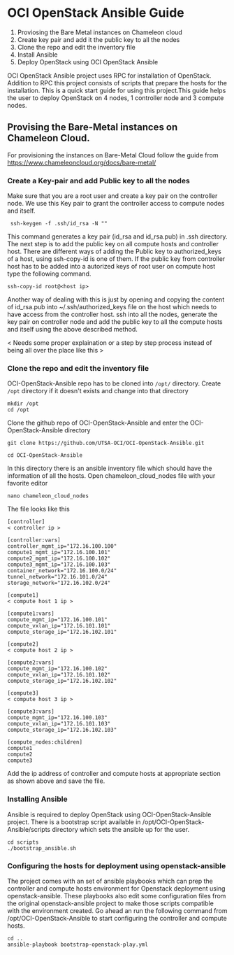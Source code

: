 # OCI OpenStack Ansible Guide

1. Proviosing the Bare Metal instances on Chameleon cloud 
2. Create key pair and add it the public key to all the nodes
3. Clone the repo and edit the inventory file
3. Install Ansible
4. Deploy OpenStack using OCI OpenStack Ansible

OCI OpenStack Ansible project uses RPC for installation of OpenStack. Addition to RPC this project consists of scripts that prepare the hosts for the installation. This is a quick start guide for using this project.This guide helps the user to deploy OpenStack on 4 nodes, 1 controller node and 3 compute nodes.  

## Provising the Bare-Metal instances on Chameleon Cloud.

For provisioning the instances on Bare-Metal Cloud follow the guide from https://www.chameleoncloud.org/docs/bare-metal/ 

### Create a Key-pair and add Public key to all the nodes
Make sure that you are a root user and create a key pair on the controller node. We use this Key pair to grant the controller access to compute nodes and itself. 
```
 ssh-keygen -f .ssh/id_rsa -N ""  
```
This command generates a key pair (id_rsa and id_rsa.pub) in .ssh directory. The next step is to add the public key on all compute hosts and controller host. There are different ways of adding the Public key to authorized_keys of a host, using ssh-copy-id is one of them. If the public key from controller host has to be added into a autorized keys of root user on compute host type the following command.
```
ssh-copy-id root@<host ip>
```
Another way of dealing with this is just by opening and copying the content of id_rsa.pub into ~/.ssh/authorized_keys file on the host which needs to have access from the controller host. ssh into all the nodes, generate the key pair on controller node and add the public key to all the compute hosts and itself using the above described method.

< Needs some proper explaination or a step by step process instead of being all over the place like this >

### Clone the repo and edit the inventory file
OCI-OpenStack-Ansible repo has to be cloned into ```/opt/``` directory. Create ```/opt``` directory if it doesn't exists and change into that directory
```
mkdir /opt
cd /opt
```
Clone the github repo of OCI-OpenStack-Ansible and enter the OCI-OpenStack-Ansible directory
```
git clone https://github.com/UTSA-OCI/OCI-OpenStack-Ansible.git

cd OCI-OpenStack-Ansible
```
In this directory there is an ansible inventory file which should have the information of all the hosts. Open chameleon_cloud_nodes file with your favorite editor
```
nano chameleon_cloud_nodes
```
The file looks like this
```
[controller]
< controller ip >

[controller:vars]
controller_mgmt_ip="172.16.100.100"
compute1_mgmt_ip="172.16.100.101"
compute2_mgmt_ip="172.16.100.102"
compute3_mgmt_ip="172.16.100.103"
container_network="172.16.100.0/24"
tunnel_network="172.16.101.0/24"
storage_network="172.16.102.0/24"

[compute1]
< compute host 1 ip >

[compute1:vars]
compute_mgmt_ip="172.16.100.101"
compute_vxlan_ip="172.16.101.101"
compute_storage_ip="172.16.102.101"

[compute2]
< compute host 2 ip >

[compute2:vars]
compute_mgmt_ip="172.16.100.102"
compute_vxlan_ip="172.16.101.102"
compute_storage_ip="172.16.102.102"

[compute3]
< compute host 3 ip >

[compute3:vars]
compute_mgmt_ip="172.16.100.103"
compute_vxlan_ip="172.16.101.103"
compute_storage_ip="172.16.102.103"

[compute_nodes:children]
compute1
compute2
compute3
```
Add the ip address of controller and compute hosts at appropriate section as shown above and save the file.

### Installing Ansible
Ansible is required to deploy OpenStack using OCI-OpenStack-Ansible project. There is a bootstrap script available in /opt/OCI-OpenStack-Ansible/scripts directory which sets the ansible up for the user.
```
cd scripts
./bootstrap_ansible.sh
```

### Configuring the hosts for deployment using openstack-ansible
The project comes with an set of ansible playbooks which can prep the controller and compute hosts environment for Openstack deployment using openstack-ansible. These playbooks also edit some configuration files from the original openstack-ansible project to make those scripts compatible with the environment created. Go ahead an run the following command from /opt/OCI-OpenStack-Ansible to start configuring the controller and compute hosts.

```
cd ..
ansible-playbook bootstrap-openstack-play.yml
```



